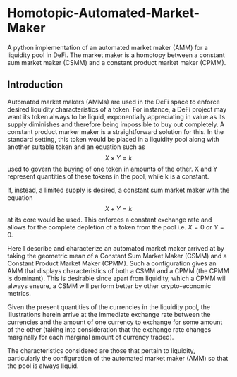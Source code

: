 # Homotopic-Automated-Market-Maker
A python implementation of an automated market maker (AMM) for a liquidity pool in DeFi. The market maker is a homotopy between a constant sum market maker (CSMM) and a constant product market maker (CPMM).

## Introduction
Automated market makers (AMMs) are used in the DeFi space to enforce desired liquidity characteristics of a token. For instance, a DeFi project may want its token always to be liquid, exponentially appreciating in value as its supply diminishes and therefore being impossible to buy out completely. A constant product marker maker is a straightforward solution for this. In the standard setting, this token would be placed in a liquidity pool along with another suitable token and an equation such as $$X \times Y = k$$ used to govern the buying of one token in amounts of the other. X and Y represent quantities of these tokens in the pool, while k is a constant.

If, instead, a limited supply is desired, a constant sum market maker with the equation $$X + Y = k$$ at its core would be used. This enforces a constant exchange rate and allows for the complete depletion of a token from the pool i.e. $X=0$ or $Y=0$.

Here I describe and characterize an automated market maker arrived at by taking the geometric mean of a Constant Sum Market Maker (CSMM) and a Constant Product Market Maker (CPMM). Such a configuration gives an AMM that displays characteristics of both a CSMM and a CPMM (the CPMM is dominant). This is desirable since apart from liquidity, which a CPMM will always ensure, a CSMM will perform better by other crypto-economic metrics.

Given the present quantities of the currencies in the liquidity pool, the illustrations herein arrive at the immediate exchange rate between the currencies and the amount of one currency to exchange for some amount of the other (taking into consideration that the exchange rate changes marginally for each marginal amount of currency traded).

The characteristics considered are those that pertain to liquidity, particularly the configuration of the automated market maker (AMM) so that the pool is always liquid.
